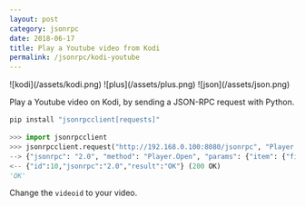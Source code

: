 ```yaml
---
layout: post
category: jsonrpc
date: 2018-06-17
title: Play a Youtube video from Kodi
permalink: /jsonrpc/kodi-youtube
---
```

<div class="wide-logos" markdown="1">
![kodi](/assets/kodi.png)
![plus](/assets/plus.png)
![json](/assets/json.png)
</div>

Play a Youtube video on Kodi, by sending a JSON-RPC request with Python.

```sh
pip install "jsonrpcclient[requests]"
```

```python
>>> import jsonrpcclient
>>> jsonrpcclient.request("http://192.168.0.100:8080/jsonrpc", "Player.Open", item={"file": "plugin://plugin.video.youtube/?action=play_video&videoid=QwSazmPRfaI"})
--> {"jsonrpc": "2.0", "method": "Player.Open", "params": {"item": {"file": "plugin://plugin.video.youtube/?action=play_video&videoid=QwSazmPRfaI"}}, "id": 10}
<-- {"id":10,"jsonrpc":"2.0","result":"OK"} (200 OK)
'OK'
```

Change the `videoid` to your video.
